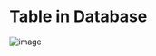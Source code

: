 # Table in Database 
![image](https://github.com/user-attachments/assets/456a3be0-2dcb-4130-8bd5-e0583842876d)
